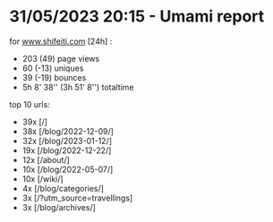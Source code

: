 # 31/05/2023 20:15 - Umami report
for www.shifeiti.com [24h] :

 - 203 (49) page views
 - 60 (-13) uniques
 - 39 (-19) bounces
 - 5h 8' 38'' (3h 51' 8'') totaltime


top 10 urls:
 - 39x [/]
 - 38x [/blog/2022-12-09/]
 - 32x [/blog/2023-01-12/]
 - 19x [/blog/2022-12-22/]
 - 12x [/about/]
 - 10x [/blog/2022-05-07/]
 - 10x [/wiki/]
 - 4x [/blog/categories/]
 - 3x [/?utm_source=travellings]
 - 3x [/blog/archives/]


